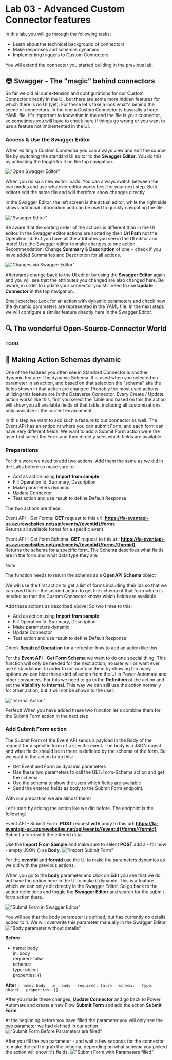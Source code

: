 # Lab 03 - Advanced Custom Connector features

In this lab, you will go through the following tasks:

* Learn about the technical background of connectors
* Make responses and schemas dynamics
* Implementing triggers to Custom Connectors

You will extend the connector you started building in the previous lab.

## 😎 Swagger - The "magic" behind connectors
So far we did all our extension and configurations for our Custom Connector directly in the UI, but there are some more hidden features for which there is no UI (yet). For these let's take a look what's behind the scene of connectors. In the end a Custom Connector is basically a huge YAML file. It's important to know that in the end the file is your connector, so sometimes you will have to check here if things go wrong or you want to use a feature not implemented in the UI.

### Access & Use the Swagger Editor

When editing a Custom Connector you can always view and edit the source file by switching the standard UI editor to the **Swagger Editor**. You do this by activating the toggle for it on the top navigation.

!["Open Swagger Editor"](./assets/0301_01_swaggertoggle.png)

When you do so a new editor loads. You can always switch between the two modes and use whatever editor works best for your next step. Both editors edit the same file and will therefore show changes directly.

In the Swagger Editor, the left screen is the actual editor, while the right side shows addtional information and can be used to quickly navigating the file.

!["Swagger Editor"](./assets/0301_02_swaggereditor.png)

Be aware that the sorting order of the actions is different than in the UI editor. In the Swagger editor actions are sorted by their **Url Path** not the Operation-Id. But you have all the attributes you see in the UI editor and more! Use the Swagger editor to make changes to one action. Recommendation: Change **Summary** & **Description** of one + check if you have added Summaries and Description for all actions.

!["Changes via Swagger Editor"](./assets/0301_03_swaggereditorchanges.png)

Afterwards change back to the UI editor by using the **Swagger Editor** again and you will see that the attributes you changed are also changed here. Be aware, in order to update your connector you still need to use **Update Connector** in the top navigation.

Small exercise: Look for an action with dynamic parameters and check how the dynamic parameters are represented in the YAML file. In the next steps we will configure a similar feature directly here in the Swagger Editor.

## 🔍 The wonderful Open-Source-Connector World

**TODO**

## 💫 Making Action Schemas dynamic
One of the features you often see in Standard Connector is another dynamic feature: The dynamic Schema. It is used when you selected on parameter in an action, and based on that selection the "schema" aka the fields shown in that action are changed. Probably the most used actions utilizing this feature are in the Dataverse Connector. Every Create / Update action works like this, first you select the Table and based on this the action will show you all available fields of that table, including all customizations only available in the current environment.

In this step we want to add such a feature to our connector as well. The Event API has an endpoint where you can submit Form, and each form can have very different fields. We want to add a Submit Form action were the user first select the Form and then directly sees which fields are available.

### Preparations
For this work we need to add two actions. Add them the same as we did in the Labs before so make sure to:
- Add as action using **Import from sample**
- Fill Operation Id, Summary, Description
- Make parameters dynamic
- Update Connector
- Test action and use result to define Default Response

The two actions are these:

Event API - Get Forms: **GET** request to this url: 
**https://fa-eventapi-us.azurewebsites.net/api/events/{eventid}/forms**  
Returns all available forms for a specific event

Event API - Get Form Schema: **GET** request to this url: 
**https://fa-eventapi-us.azurewebsites.net/api/events/{eventid}/forms/{formid}**  
Returns the schema for a specific form. The Schema describes what fields are in the form and what data type they are.
> [!NOTE]
> The function needs to return the schema as a **OpenAPI Schema** object

We will use the first action to get a list of forms including their ids so that we can used that in the second action to get the schema of that form which is needed so that the Custom Connector knows which fields are available.

Add these actions as described above! So two times to this:
- Add as action using **Import from sample**
- Fill Operation Id, Summary, Description
- Make parameters dynamic
- Update Connector
- Test action and use result to define Default Response

Check **[Result of Operation](../lab-02/#🚀-making-an-action-dynamic)** for a refresher how to add an action like this.

For the **Event API - Get Form Schema** we want to do one special thing. This function will only be needed for the next action, no user will or want ever use it standalone. In order to not confuse them by showing too many options we can hide these kind of action from the UI in Power Automate and other consumers. For this we need to go to the **Definition** of the action and set the **Visibility** to **Internal**. This way we can still use the action normally for other action, but it will not be shown to the user.

!["Internal Action"](./assets/0303_01_internalaction.png)

Perfect! When you have added these two function let's combine them for the Submit Form action in the next step.

### Add Submit Form action
The Submit Form of the Event API sends a payload in the Body of the request for a specific form of a specific event. The body is a JSON object and what fields should be in there is definied by the schema of the form. So we want to the action to do this:
- Get Event and Form as dynamic parameters
- Use these two parameters to call the GET/Form-Schema action and get the schema
- Use the schema to show the users which fields are available
- Send the entered fields as body to the Submit Form endpoint.

With our prepartion we are almost there!

Let's start by adding the action like we did before. The endpoint is the following:

Event API - Submit Form: **POST** request **with** body to this url: 
**https://fa-eventapi-us.azurewebsites.net/api/events/{eventid}/forms/{formid}**  
Submit a form with the entered data.

Use the **Import From Sample** and make sure to select **POST** add a - for now - empty JSON {} as **Body**.
!["Import Submit Form"](./assets/0303_02_importsubmitform.png)

For the **eventid** and **formid** use the UI to make the parameters dynamics as we did with the previous actions.

When you go to the **body** parameter and click on **Edit** you see that we do not have the option here in the UI to make it dynamic. This is a feature which we can only edit directly in the Swagger Editor. So go back to the action definitions and toggle the **Swagger Editor** and search for the submit-form action there.

!["Submit Form in Swagger Editor"](./assets/0303_03_swaggrsubmitform.png)

You will see that the body parameter is defined, but has currently no details added to it. We will overwrite this parameter manually in the Swagger Editor.
!["Body parameter without details"](./assets/0303_04_submitemptybody.png)

**Before**  
- name: body  
        in: body  
        required: false  
        schema:  
        type: object  
        properties: {}

**After**
``- name: body  
          in: body  
          required: false  
          schema:  
            type: object  
            properties: {}``

After you made these changes, **Update Connector** and go back to Power Automate and create a new Flow **Submit Form** and add the action **Submit Form**. 

At the beginning before you have filled the parameter you will only see the two parameter we had defined in our action.
!["Submit Form Before Parameters are filled"](./assets/0303_05_pabefore.png)

After you fill the two parameter - and wait a few seconds for the connector to make the call to grab the schema, depending on what schema you picked the action will show it's fields.
!["Submit Form with Parameters filled"](./assets/0303_06_paafter.png)
